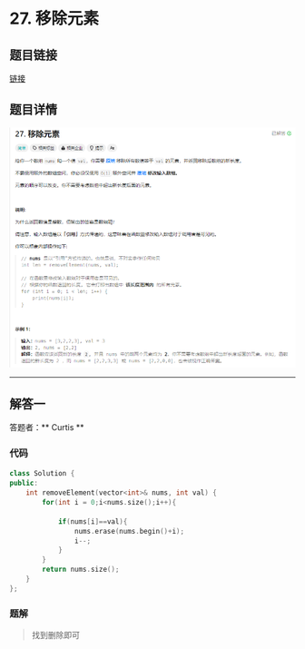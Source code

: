# 27. 移除元素
## 题目链接  
[链接](https://leetcode.cn/problems/remove-element/?envType=study-plan-v2&envId=top-interview-150)
## 题目详情
![](Img/27.png)

***
## 解答一
答题者：** Curtis **
### 代码
``` cpp
class Solution {
public:
    int removeElement(vector<int>& nums, int val) {
        for(int i = 0;i<nums.size();i++){
            
            if(nums[i]==val){
                nums.erase(nums.begin()+i);
                i--;
            }
        }
        return nums.size();
    }
};
```

### 题解

>找到删除即可